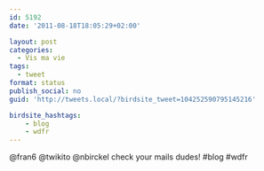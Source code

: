 ```yaml
---
id: 5192
date: '2011-08-18T18:05:29+02:00'

layout: post
categories:
  - Vis ma vie
tags:
  - tweet
format: status
publish_social: no
guid: 'http://tweets.local/?birdsite_tweet=104252590795145216'

birdsite_hashtags:
    - blog
    - wdfr
---
```


@fran6 @twikito @nbirckel check your mails dudes! #blog #wdfr